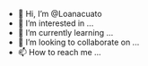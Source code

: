- 👋 Hi, I’m @Loanacuato
- 👀 I’m interested in ...
- 🌱 I’m currently learning ...
- 💞️ I’m looking to collaborate on ...
- 📫 How to reach me ...

<!---
Loanacuato/Loanacuato is a ✨ special ✨ repository because its `README.md` (this file) appears on your GitHub profile.
You can click the Preview link to take a look at your changes.
--->

